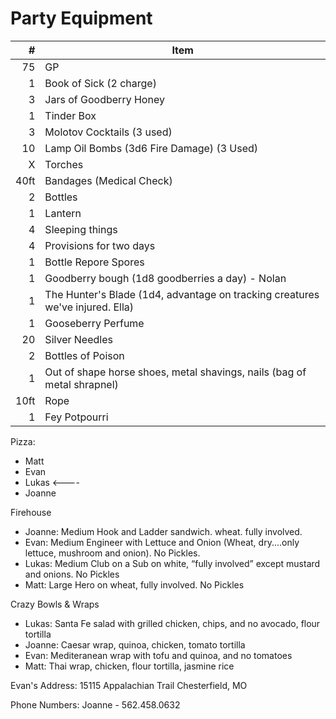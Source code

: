 
# Party Equipment

\#   | Item
--:  | ---------
75   | GP
1    | Book of Sick (2 charge)
3    | Jars of Goodberry Honey
1    | Tinder Box
3    | Molotov Cocktails (3 used)
10   | Lamp Oil Bombs (3d6 Fire Damage) (3 Used)
X    | Torches
40ft | Bandages (Medical Check)
2    | Bottles
1    | Lantern
4    | Sleeping things
4    | Provisions for two days
1    | Bottle Repore Spores
1    | Goodberry bough (1d8 goodberries a day) - Nolan
1    | The Hunter's Blade (1d4, advantage on tracking creatures we've injured. Ella)
1    | Gooseberry Perfume
20   | Silver Needles
2    | Bottles of Poison
1    | Out of shape horse shoes, metal shavings, nails  (bag of metal shrapnel)
10ft | Rope
1    | Fey Potpourri


Pizza:
- Matt 
- Evan  
- Lukas <---- 
- Joanne

Firehouse
- Joanne: Medium Hook and Ladder sandwich. wheat. fully involved.
- Evan: Medium Engineer with Lettuce and Onion (Wheat, dry....only lettuce, mushroom and onion). No Pickles. 
- Lukas: Medium Club on a Sub on white, “fully involved” except mustard and onions. No Pickles
- Matt: Large Hero on wheat, fully involved. No Pickles

Crazy Bowls & Wraps
- Lukas: Santa Fe salad with grilled chicken, chips, and no avocado, flour tortilla
- Joanne: Caesar wrap, quinoa, chicken, tomato tortilla
- Evan: Mediteranean wrap with tofu and quinoa, and no tomatoes
- Matt: Thai wrap, chicken, flour tortilla, jasmine rice

Evan's Address:
15115 Appalachian Trail
Chesterfield, MO

Phone Numbers:
Joanne - 562.458.0632

